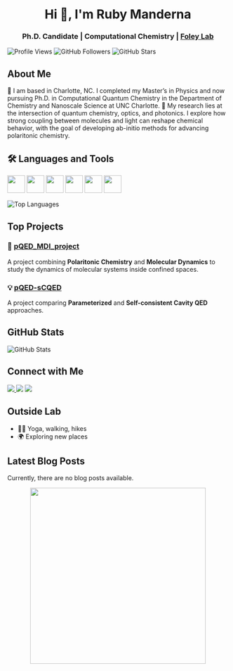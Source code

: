 <h1 align="center">Hi 👋, I'm Ruby Manderna</h1>
<h3 align="center"> 
  Ph.D. Candidate | Computational Chemistry | 
  <a href="https://foleylab.github.io/" title="foleylab"> Foley Lab</a>
</h3>

![Profile Views](https://komarev.com/ghpvc/?username=rubymanderna&color=blueviolet)
![GitHub Followers](https://img.shields.io/github/followers/rubymanderna?style=social)
![GitHub Stars](https://img.shields.io/github/stars/rubymanderna?style=social)

## About Me

📍 I am based in Charlotte, NC. I completed my Master’s in Physics and now pursuing Ph.D. in Computational Quantum Chemistry in the Department of Chemistry and Nanoscale Science at UNC Charlotte.
🔬 My research lies at the intersection of quantum chemistry, optics, and photonics. I explore how strong coupling between molecules and light can reshape chemical behavior, with the goal of developing ab-initio methods for advancing polaritonic chemistry.

## 🛠️ Languages and Tools
<p>
  <img src="https://cdn.jsdelivr.net/gh/devicons/devicon/icons/python/python-original.svg" width="40"/>
  <img src="https://cdn.jsdelivr.net/gh/devicons/devicon/icons/cplusplus/cplusplus-original.svg" width="40"/>
  <img src="https://cdn.jsdelivr.net/gh/devicons/devicon/icons/git/git-original.svg" width="40"/>
  <img src="https://cdn.jsdelivr.net/gh/devicons/devicon/icons/docker/docker-original.svg" width="40"/>
  <img src="https://cdn.jsdelivr.net/gh/devicons/devicon/icons/html5/html5-original.svg" width="40"/>
  <img src="https://cdn.jsdelivr.net/gh/devicons/devicon/icons/matlab/matlab-original.svg" width="40"/>
</p>

![Top Languages](https://github-readme-stats.vercel.app/api/top-langs/?username=rubymanderna&layout=compact&theme=radical)


## Top Projects 
### 🔬 [pQED_MDI_project](https://github.com/rubymanderna/pQED_MDI_project)  
A project combining **Polaritonic Chemistry** and **Molecular Dynamics** to study the dynamics of molecular systems inside confined spaces.  

### 💡 [pQED-sCQED](https://github.com/rubymanderna/SCQED-PCQED.git)  
A project comparing **Parameterized** and **Self-consistent Cavity QED** approaches.   

## GitHub Stats

![GitHub Stats](https://github-readme-stats.vercel.app/api?username=rubymanderna&show_icons=true&theme=radical)

## Connect with Me
<p>
  <a href="https://www.linkedin.com/in/ruby-manderna-129bb0190/">
    <img src="https://img.shields.io/badge/LinkedIn-ruby--manderna--129bb0190-blue?logo=linkedin&logoColor=white" />
  </a>
  <img src="https://img.shields.io/badge/Email-rmandern@charlotte.edu-red?logo=gmail&logoColor=white" />
  <a href="https://scholar.google.com/citations?user=4XgzTW4AAAAJ&hl=en&oi=ao">
    <img src="https://img.shields.io/badge/Google%20Scholar-Profile-blue?logo=google-scholar&logoColor=white" />
  </a>
</p>

## Outside Lab
- 🏃‍♀️ Yoga, walking, hikes 
- 🌍 Exploring new places

## Latest Blog Posts

Currently, there are no blog posts available.


<p align="center">
  <img src="https://media.giphy.com/media/qgQUggAC3Pfv687qPC/giphy.gif" width="400"/>
</p>
